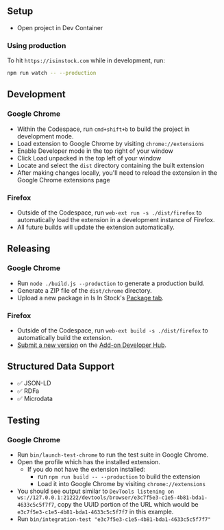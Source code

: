 ## Setup

- Open project in Dev Container

### Using production

To hit `https://isinstock.com` while in development, run:

```sh
npm run watch -- --production
```

## Development

### Google Chrome

- Within the Codespace, run `cmd+shift+b` to build the project in development mode.
- Load extension to Google Chrome by visiting `chrome://extensions`
- Enable Developer mode in the top right of your window
- Click Load unpacked in the top left of your window
- Locate and select the `dist` directory containing the built extension
- After making changes locally, you'll need to reload the extension in the Google Chrome extensions page

### Firefox

- Outside of the Codespace, run `web-ext run -s ./dist/firefox` to automatically load the extension in a development instance of Firefox.
- All future builds will update the extension automatically.

## Releasing

### Google Chrome

- Run `node ./build.js --production` to generate a production build.
- Generate a ZIP file of the `dist/chrome` directory.
- Upload a new package in Is In Stock's [Package tab](https://chrome.google.com/u/1/webstore/devconsole/355361c6-bf2d-48aa-a191-99790c9dc228/bnglflgcpflggbpbcbpgeaknekceeojd/edit/package).

### Firefox

- Outside of the Codespace, run `web-ext build -s ./dist/firefox` to automatically build the extension.
- [Submit a new version](https://addons.mozilla.org/en-US/developers/addon/is-in-stock/versions/submit/) on the [Add-on Developer Hub](https://addons.mozilla.org/en-US/developers/addon/is-in-stock).

## Structured Data Support

- ✅ JSON-LD
- ✅ RDFa
- ✅ Microdata

## Testing

### Google Chrome

- Run `bin/launch-test-chrome` to run the test suite in Google Chrome.
- Open the profile which has the installed extension.
  - If you do not have the extension installed:
    - run `npm run build -- --production` to build the extension
    - Load it into Google Chrome by visiting `chrome://extensions`
- You should see output similar to `DevTools listening on ws://127.0.0.1:21222/devtools/browser/e3c7f5e3-c1e5-4b81-bda1-4633c5c5f7f7`, copy the UUID portion of the URL which would be `e3c7f5e3-c1e5-4b81-bda1-4633c5c5f7f7` in this example.
- Run `bin/integration-test "e3c7f5e3-c1e5-4b81-bda1-4633c5c5f7f7"`
